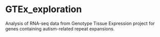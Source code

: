 # GTEx_exploration
Analysis of RNA-seq data from Genotype Tissue Expression project for genes containing autism-related repeat expansions.
